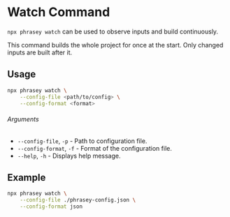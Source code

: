 # Watch Command

`npx phrasey watch` can be used to observe inputs and build continuously.

This command builds the whole project for once at the start.
Only changed inputs are built after it.

## Usage

```bash
npx phrasey watch \
    --config-file <path/to/config> \
    --config-format <format>
```

###### Arguments

-   `--config-file`, `-p` - Path to configuration file.
-   `--config-format`, `-f` - Format of the configuration file.
-   `--help`, `-h` - Displays help message.

## Example

```bash
npx phrasey watch \
    --config-file ./phrasey-config.json \
    --config-format json
```
